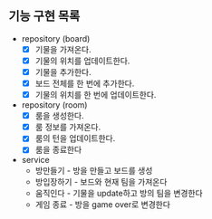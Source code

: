## 기능 구현 목록

- repository (board)
    - [x] 기물을 가져온다.
    - [x] 기물의 위치를 업데이트한다.
    - [x] 기물을 추가한다.
    - [x] 보드 전체를 한 번에 추가한다.
    - [x] 기물의 위치를 한 번에 업데이트한다.

- repository (room)
    - [x] 룸을 생성한다.
    - [x] 룸 정보를 가져온다.
    - [x] 룸의 턴을 업데이트한다.
    - [x] 룸을 종료한다

- service
    - 방만들기 - 방을 만들고 보드를 생성
    - 방입장하기 - 보드와 현재 팀을 가져온다
    - 움직인다 - 기물을 update하고 방의 팀을 변경한다
    - 게임 종료 - 방을 game over로 변경한다

